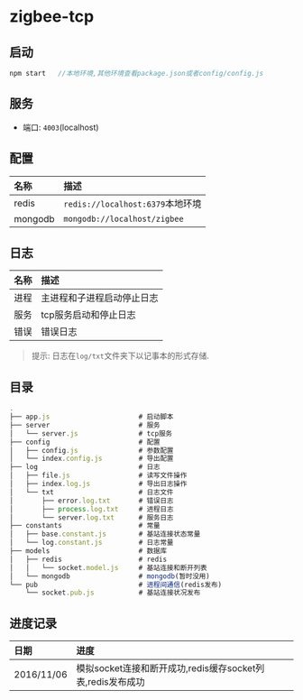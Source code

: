 # zigbee-tcp

## 启动

```javascript
npm start   //本地环境,其他环境查看package.json或者config/config.js
```

## 服务

- 端口: `4003`(localhost)

## 配置

| 名称      |     描述 |
| :-------- | :--------|
| redis    |   `redis://localhost:6379`本地环境 |
| mongodb    |   `mongodb://localhost/zigbee` |

## 日志

| 名称      |     描述 |
| :-------- | :--------|
| 进程    |   主进程和子进程启动停止日志 |
| 服务    |   tcp服务启动和停止日志 |
| 错误    |   错误日志 |

>提示: 日志在`log/txt`文件夹下以记事本的形式存储.


## 目录

```javascript
.
├── app.js                      # 启动脚本
├── server                      # 服务
│   └── server.js               # tcp服务
├── config                      # 配置
│   ├── config.js               # 参数配置
│   └── index.config.js         # 导出配置
├── log                         # 日志
│   ├── file.js                 # 读写文件操作
│   ├── index.log.js            # 导出日志操作
│   └── txt                     # 日志文件
│       ├── error.log.txt       # 错误日志
│       ├── process.log.txt     # 进程日志
│       └── server.log.txt      # 服务日志
├── constants                   # 常量
│   ├── base.constant.js        # 基站连接状态常量
│   └── log.constant.js         # 日志常量
├── models                      # 数据库
│   ├── redis                   # redis
│   │   └── socket.model.js     # 基站连接和断开列表
│   └── mongodb                 # mongodb(暂时没用)
└── pub                         # 进程间通信(redis发布)
    └── socket.pub.js           # 基站连接状况发布
```


## 进度记录

| 日期      |     进度 |
| :-------- | :--------|
| 2016/11/06    |   模拟socket连接和断开成功,redis缓存socket列表,redis发布成功 |


